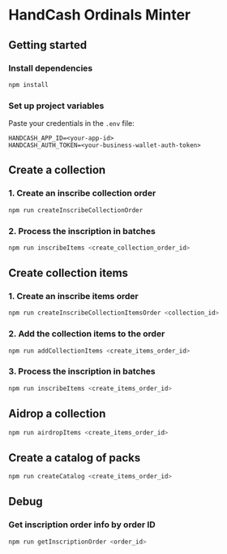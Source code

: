 # HandCash Ordinals Minter

## Getting started

### Install dependencies

```bash
npm install
```

### Set up project variables

Paste your credentials in the `.env` file:
```
HANDCASH_APP_ID=<your-app-id>
HANDCASH_AUTH_TOKEN=<your-business-wallet-auth-token>
```

## Create a collection

### 1. Create an inscribe collection order

```bash
npm run createInscribeCollectionOrder
```

### 2. Process the inscription in batches

```bash
npm run inscribeItems <create_collection_order_id>
```

## Create collection items

### 1. Create an inscribe items order

```bash
npm run createInscribeCollectionItemsOrder <collection_id>
```

### 2. Add the collection items to the order

```bash
npm run addCollectionItems <create_items_order_id>
```

### 3. Process the inscription in batches

```bash
npm run inscribeItems <create_items_order_id>
```

## Aidrop a collection

```bash
npm run airdropItems <create_items_order_id>
```

## Create a catalog of packs

```bash
npm run createCatalog <create_items_order_id>
```

## Debug

### Get inscription order info by order ID
```bash
npm run getInscriptionOrder <order_id>
```
